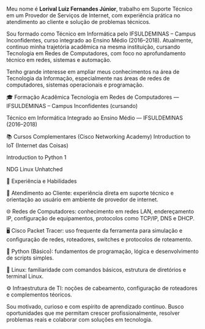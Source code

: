 Meu nome é **Lorival Luiz Fernandes Júnior**, trabalho em Suporte Técnico em um Provedor de Serviços de Internet, com experiência prática no atendimento ao cliente e solução de problemas técnicos.

Sou formado como Técnico em Informática pelo IFSULDEMINAS – Campus Inconfidentes, curso integrado ao Ensino Médio (2016–2018). Atualmente, continuo minha trajetória acadêmica na mesma instituição, cursando Tecnologia em Redes de Computadores, com foco no aprofundamento técnico em redes, sistemas e automação.

Tenho grande interesse em ampliar meus conhecimentos na área de Tecnologia da Informação, especialmente nas áreas de redes de computadores, sistemas operacionais e programação.

🎓 Formação Acadêmica
Tecnologia em Redes de Computadores — IFSULDEMINAS – Campus Inconfidentes (cursando)

Técnico em Informática Integrado ao Ensino Médio — IFSULDEMINAS (2016–2018)

📚 Cursos Complementares (Cisco Networking Academy)
Introduction to IoT (Internet das Coisas)

Introduction to Python 1

NDG Linux Unhatched

💼 Experiência e Habilidades

💬 Atendimento ao Cliente: experiência direta em suporte técnico e orientação ao usuário em ambiente de provedor de internet.

🌐 Redes de Computadores: conhecimento em redes LAN, endereçamento IP, configuração de equipamentos, protocolos como TCP/IP, DNS e DHCP.

🖥️ Cisco Packet Tracer: uso frequente da ferramenta para simulação e configuração de redes, roteadores, switches e protocolos de roteamento.

🐍 Python (Básico): fundamentos de programação, lógica e desenvolvimento de scripts simples.

🐧 Linux: familiaridade com comandos básicos, estrutura de diretórios e terminal Linux.

⚙️ Infraestrutura de TI: noções de cabeamento, configuração de roteadores e complementos téoricos.

Sou motivado, curioso e com espírito de aprendizado contínuo. Busco oportunidades que me permitam crescer profissionalmente, resolver problemas reais e colaborar com soluções em tecnologia.
